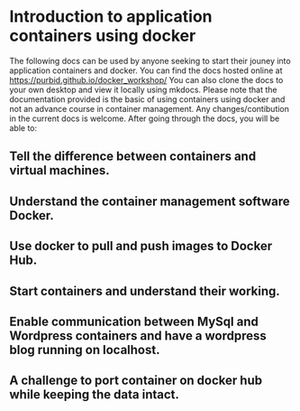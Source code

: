 # Introduction to application containers using docker
 The following docs can be used by anyone seeking to start their jouney into application containers and docker.
 You can find the docs hosted online at https://purbid.github.io/docker_workshop/
 You can also clone the docs to your own desktop and view it locally using mkdocs.
 Please note that the documentation provided is the basic of using containers using docker and not an advance course in container management. Any changes/contibution in the current docs is welcome.
 After going through the docs, you will be able to:
 ## Tell the difference between containers and virtual machines.
 ## Understand the container management software Docker.
 ## Use docker to pull and push images to Docker Hub.
 ## Start containers and understand their working.
 ## Enable communication between MySql and Wordpress containers and have a wordpress blog running on localhost.
 ## A challenge to port container on docker hub while keeping the data intact.

